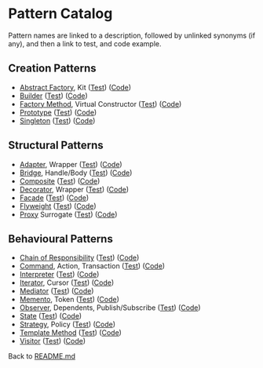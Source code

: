 # Pattern Catalog

Pattern names are linked to a description, followed by unlinked synonyms (if
any), and then a link to test, and code example.

## Creation Patterns

* [Abstract Factory](creation/abstractFactory/AbstractFactory.md), Kit
  ([Test](../../../../../test/java/org/example/gof/creation/abstractFactory/))
  ([Code](creation/abstractFactory/))
* [Builder](creation/builder/Builder.md)
  ([Test](../../../../../test/java/org/example/gof/creation/builder/))
  ([Code](creation/builder/))
* [Factory Method](creation/factoryMethod/FactoryMethod.md), Virtual Constructor
  ([Test](../../../../../test/java/org/example/gof/creation/factoryMethod/))
  ([Code](creation/factoryMethod/))
* [Prototype](creation/prototype/Prototype.md)
  ([Test](../../../../../test/java/org/example/gof/creation/prototype/))
  ([Code](creation/prototype/))
* [Singleton](creation/singleton/Singleton.md)
  ([Test](../../../../../test/java/org/example/gof/creation/singleton/))
  ([Code](creation/singleton/))

## Structural Patterns

* [Adapter](structure/adapter/Adapter.md), Wrapper
  ([Test](../../../../../test/java/org/example/gof/structure/adapter/))
  ([Code](structure/adapter/))
* [Bridge](structure/bridge/Bridge.md), Handle/Body
  ([Test](../../../../../test/java/org/example/gof/structure/bridge/))
  ([Code](structure/bridge/))
* [Composite](structure/composite/Composite.md)
  ([Test](../../../../../test/java/org/example/gof/structure/composite/))
  ([Code](structure/composite/))
* [Decorator](structure/decorator/Decorator.md), Wrapper
  ([Test](../../../../../test/java/org/example/gof/structure/decorator/))
  ([Code](structure/decorator/))
* [Facade](structure/facade/Facade.md)
  ([Test](../../../../../test/java/org/example/gof/structure/facade/))
  ([Code](structure/facade/))
* [Flyweight](structure/flyweight/Flyweight.md)
  ([Test](../../../../../test/java/org/example/gof/structure/flyweight/))
  ([Code](structure/flyweight/))
* [Proxy](structure/proxy/Proxy.md) Surrogate
  ([Test](../../../../../test/java/org/example/gof/structure/proxy/))
  ([Code](structure/proxy/))

## Behavioural Patterns

* [Chain of Responsibility](behaviour/chain/ChainOfResponsibility.md)
  ([Test](../../../../../test/java/org/example/gof/behaviour/chain/))
  ([Code](behaviour/chain/))
* [Command](behaviour/command/Command.md), Action, Transaction 
  ([Test](../../../../../test/java/org/example/gof/behaviour/command/))
  ([Code](behaviour/command/))
* [Interpreter](behaviour/interpreter/Interpreter.md)
  ([Test](../../../../../test/java/org/example/gof/behaviour/interpreter/))
  ([Code](behaviour/interpreter/))
* [Iterator](behaviour/iterator/Iterator.md), Cursor
  ([Test](../../../../../test/java/org/example/gof/behaviour/iterator/))
  ([Code](behaviour/iterator/))
* [Mediator](behaviour/mediator/Mediator.md)
  ([Test](../../../../../test/java/org/example/gof/behaviour/mediator/))
  ([Code](behaviour/mediator/))
* [Memento](behaviour/memento/Memento.md), Token
  ([Test](../../../../../test/java/org/example/gof/behaviour/memento/))
  ([Code](behaviour/memento/))
* [Observer](behaviour/observer/Observer.md), Dependents, Publish/Subscribe
  ([Test](../../../../../test/java/org/example/gof/behaviour/observer/))
  ([Code](behaviour/observer/))
* [State](behaviour/state/State.md)
  ([Test](../../../../../test/java/org/example/gof/behaviour/state/))
  ([Code](behaviour/state/))
* [Strategy](behaviour/strategy/Strategy.md), Policy
  ([Test](../../../../../test/java/org/example/gof/behaviour/strategy/))
  ([Code](behaviour/strategy/))
* [Template Method](behaviour/template/Template.md)
  ([Test](../../../../../test/java/org/example/gof/behaviour/template/))
  ([Code](behaviour/template/))
* [Visitor](behaviour/visitor/Visitor.md)
  ([Test](../../../../../test/java/org/example/gof/behaviour/visitor/))
  ([Code](behaviour/visitor/))

Back to [README.md](../../../../../../README.md)